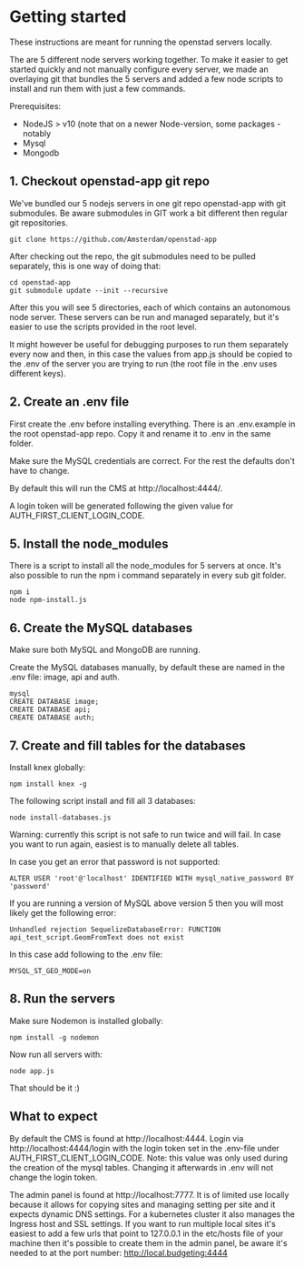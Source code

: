 # Getting started 

These instructions are meant for running the openstad servers locally.

The are 5 different node servers working together. To make it easier to get started quickly and not manually configure every server, we made an overlaying git that bundles the 5 servers and added a few node scripts to install and run them with just a few commands.  

Prerequisites:
- NodeJS > v10 (note that on a newer Node-version, some packages - notably 
- Mysql
- Mongodb

## 1. Checkout openstad-app git repo
We've bundled our 5 nodejs servers in one git repo openstad-app with git submodules. Be aware submodules in GIT work a bit different then regular git repositories.

```
git clone https://github.com/Amsterdam/openstad-app
```

After checking out the repo, the git submodules need to be pulled separately, this is one way of doing that:

```
cd openstad-app
git submodule update --init --recursive
```

After this you will see 5 directories, each of which contains an autonomous node server. These servers can be run and managed separately, but it's easier to use the scripts provided in the root level. 

It might however be useful for debugging purposes to run them separately every now and then, in this case the values from app.js should be copied to the .env of the server you are trying to run (the root file in the .env uses different keys).

## 2. Create an .env file

First create the .env before installing everything. There is an .env.example in the root openstad-app repo. Copy it and rename it to .env in the same folder.

Make sure the MySQL credentials are correct. For the rest the defaults don't have to change.

By default this will run the CMS at http://localhost:4444/. 

A login token will be generated following the given value for AUTH_FIRST_CLIENT_LOGIN_CODE. 



## 5. Install the node_modules

There is a script to install all the node_modules for 5 servers at once. It's also possible to run the npm i command separately in every sub git folder.

```
npm i
node npm-install.js
```



## 6. Create the MySQL databases

Make sure both MySQL and MongoDB are running.

Create the MySQL databases manually, by default these are named in the .env file: image, api and auth.

```
mysql
CREATE DATABASE image;
CREATE DATABASE api;
CREATE DATABASE auth;
```



## 7. Create and fill tables for the databases

Install knex globally:

```
npm install knex -g
```

The following script install and fill all 3 databases:

```
node install-databases.js
```

Warning: currently this script is not safe to run twice and will fail. In case you want to run again, easiest is to manually delete all tables. 

In case you get an error that password is not supported:

```
ALTER USER 'root'@'localhost' IDENTIFIED WITH mysql_native_password BY 'password'
```

If you are running a version of MySQL above version 5 then you will most likely get the following error:

```
Unhandled rejection SequelizeDatabaseError: FUNCTION api_test_script.GeomFromText does not exist
```

In this case add following to the .env file:

```
MYSQL_ST_GEO_MODE=on
```



## 8. Run the servers

Make sure Nodemon is installed globally:

```
npm install -g nodemon
```

Now run all servers with:

```
node app.js
```

That should be it :)



## What to expect

By default the CMS is found at http://localhost:4444. Login via http://localhost:4444/login with the login token set in the .env-file under AUTH_FIRST_CLIENT_LOGIN_CODE. Note: this value was only used during the creation of the mysql tables. Changing it afterwards in .env will not change the login token.

The admin panel is found at  http://localhost:7777. It is of limited use locally because it allows for copying sites and managing setting per site and it expects dynamic DNS settings. For a kubernetes cluster it also manages the Ingress host and SSL settings. If you want to run multiple local sites it's easiest to add a few urls that point to 127.0.0.1 in the etc/hosts file of your machine then it's possible to create them in the admin panel, be aware it's needed to at the port number: http://local.budgeting:4444






